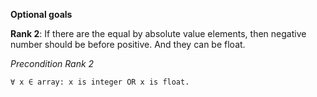 **Optional goals**

**Rank 2**: If there are the equal by absolute value elements, then negative number should 
be before positive. And they can be float.

_Precondition Rank 2_

```
∀ x ∈ array: x is integer OR x is float.
```
